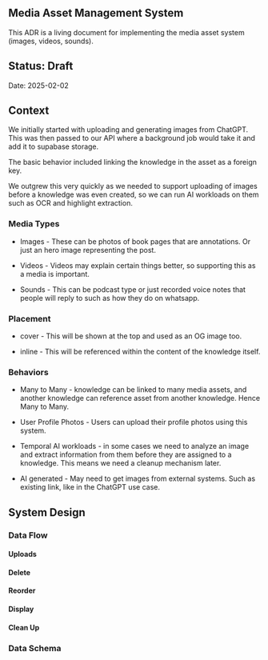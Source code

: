 ## Media Asset Management System

This ADR is a living document for implementing the media asset system (images, videos, sounds).

## Status: Draft

Date: 2025-02-02

## Context

We initially started with uploading and generating images from ChatGPT. This was then passed to our API where a background job would take it and add it to supabase storage.

The basic behavior included linking the knowledge in the asset as a foreign key.

We outgrew this very quickly as we needed to support uploading of images before a knowledge was even created, so we can run AI workloads on them such as OCR and highlight extraction.

### Media Types

- Images - These can be photos of book pages that are annotations. Or just an hero image representing the post.

- Videos - Videos may explain certain things better, so supporting this as a media is important.

- Sounds - This can be podcast type or just recorded voice notes that people will reply to such as how they do on whatsapp.

### Placement

- cover - This will be shown at the top and used as an OG image too.

- inline - This will be referenced within the content of the knowledge itself.

### Behaviors

- Many to Many - knowledge can be linked to many media assets, and another knowledge can reference asset from another knowledge. Hence Many to Many.

- User Profile Photos - Users can upload their profile photos using this system.

- Temporal AI workloads - in some cases we need to analyze an image and extract information from them before they are assigned to a knowledge. This means we need a cleanup mechanism later.

- AI generated - May need to get images from external systems. Such as existing link, like in the ChatGPT use case.

## System Design

### Data Flow

#### Uploads

#### Delete

#### Reorder

#### Display

#### Clean Up

### Data Schema





